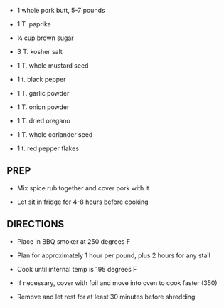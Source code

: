 - 1 whole pork butt, 5-7 pounds

- 1 T. paprika

- ¼ cup brown sugar

- 3 T. kosher salt

- 1 T. whole mustard seed

- 1 t. black pepper

- 1 T. garlic powder

- 1 T. onion powder

- 1 T. dried oregano

- 1 T. whole coriander seed

- 1 t. red pepper flakes

## PREP

- Mix spice rub together and cover pork with it

- Let sit in fridge for 4-8 hours before cooking

## DIRECTIONS

- Place in BBQ smoker at 250 degrees F

- Plan for approximately 1 hour per pound, plus 2 hours for any stall

- Cook until internal temp is 195 degrees F

- If necessary, cover with foil and move into oven to cook faster
    (350)

- Remove and let rest for at least 30 minutes before shredding
